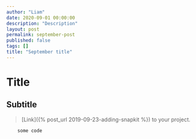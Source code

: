 ```yaml
---
author: "Liam"
date: 2020-09-01 00:00:00
description: "Description"
layout: post
permalink: september-post
published: false
tags: []
title: "September title"
---
```


# Title

## Subtitle

> [Link]({% post_url 2019-09-23-adding-snapkit %}) to your project.

```
    some code
```
